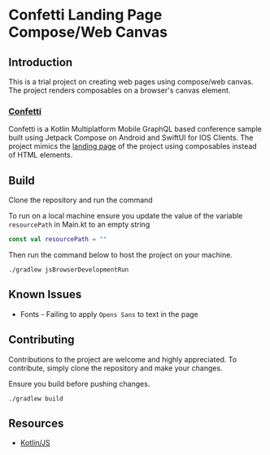 # Confetti Landing Page Compose/Web Canvas

## Introduction

This is a trial project on creating web pages using compose/web canvas. The project renders composables on a browser's
canvas element.

### [Confetti](https://github.com/joreilly/Confetti)

Confetti is a Kotlin Multiplatform Mobile GraphQL based conference sample built using Jetpack Compose on Android and
SwiftUI for IOS Clients. The project mimics the [landing page](https://confetti-app.dev/) of the project using
composables instead of HTML elements.

## Build

Clone the repository and run the command

To run on a local machine ensure you update the value of the variable `resourcePath` in Main.kt to an empty string

```kotlin
const val resourcePath = ""
```

Then run the command below to host the project on your machine.

```
./gradlew jsBrowserDevelopmentRun
```

## Known Issues

* Fonts - Failing to apply `Opens Sans` to text in the page

## Contributing

Contributions to the project are welcome and highly appreciated. To contribute, simply clone the repository and make
your changes.

Ensure you build before pushing changes.

```
./gradlew build
```

## Resources

* [Kotlin/JS](https://kotlinlang.org/docs/js-overview.html)
